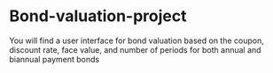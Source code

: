 # Bond-valuation-project
You will find a user interface for bond valuation based on the coupon, discount rate, face value, and number of periods for both annual and biannual payment bonds
